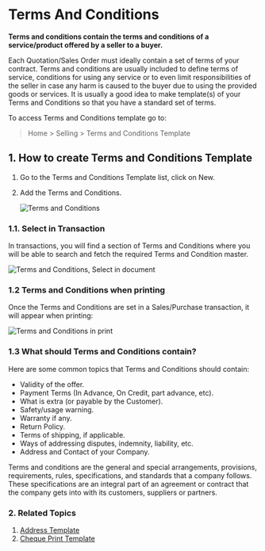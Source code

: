 <!-- add-breadcrumbs -->
# Terms And Conditions

**Terms and conditions contain the terms and conditions of a service/product offered by a seller to a buyer.**

Each Quotation/Sales Order must ideally contain a set of terms of your contract. Terms and conditions are usually included to define terms of service, conditions for using any service or to even limit responsibilities of the seller in case any harm is caused to the buyer due to using the provided goods or services.  It is
usually a good idea to make template(s) of your Terms and Conditions so that
you have a standard set of terms. 

To access Terms and Conditions template go to:

> Home > Selling > Terms and Conditions Template

## 1. How to create Terms and Conditions Template

1. Go to the Terms and Conditions Template list, click on New.
1. Add the Terms and Conditions.

    <img class="screenshot" alt="Terms and Conditions" src="{{docs_base_url}}/assets/img/setup/print/terms-1.png">

### 1.1. Select in Transaction

In transactions, you will find a section of Terms and Conditions where you will be able to search and fetch the required Terms and Condition master.

<img class="screenshot" alt="Terms and Conditions, Select in document" src="{{docs_base_url}}/assets/img/setup/print/terms-3.png">

### 1.2 Terms and Conditions when printing
Once the Terms and Conditions are set in a Sales/Purchase transaction, it will appear when printing:

![Terms and Conditions in print](/docs/assets/img/setup/print/terms-in-print.png)

### 1.3 What should Terms and Conditions contain?
Here are some common topics that Terms and Conditions should contain:

  * Validity of the offer.
  * Payment Terms (In Advance, On Credit, part advance, etc).
  * What is extra (or payable by the Customer).
  * Safety/usage warning.
  * Warranty if any.
  * Return Policy.
  * Terms of shipping, if applicable.
  * Ways of addressing disputes, indemnity, liability, etc.
  * Address and Contact of your Company.

Terms and conditions are the general and special arrangements, provisions, requirements, rules, specifications, and standards that a company follows. These specifications are an integral part of an agreement or contract that the company gets into with its customers, suppliers or partners.

### 2. Related Topics
1. [Address Template](/docs/user/manual/en/setting-up/print/address-template)
1. [Cheque Print Template](/docs/user/manual/en/setting-up/print/cheque-print-template)

